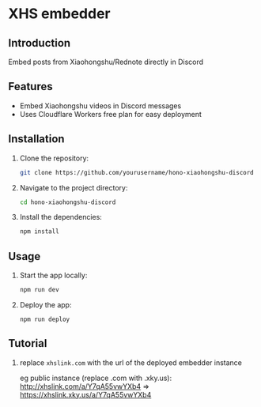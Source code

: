 # XHS embedder

## Introduction
Embed posts from Xiaohongshu/Rednote directly in Discord

## Features
- Embed Xiaohongshu videos in Discord messages
- Uses Cloudflare Workers free plan for easy deployment

## Installation
1. Clone the repository:
    ```sh
    git clone https://github.com/yourusername/hono-xiaohongshu-discord
    ```
2. Navigate to the project directory:
    ```sh
    cd hono-xiaohongshu-discord
    ```
3. Install the dependencies:
    ```sh
    npm install
    ```

## Usage
1. Start the app locally:
    ```sh
    npm run dev
    ```
2. Deploy the app:
    ```
    npm run deploy
    ```

## Tutorial
1. replace `xhslink.com` with the url of the deployed embedder instance

    eg public instance (replace .com with .xky.us):
    http://xhslink.com/a/Y7qA55vwYXb4 => https://xhslink.xky.us/a/Y7qA55vwYXb4
